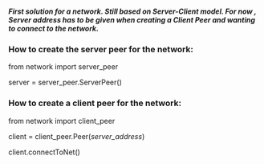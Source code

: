 ##### First solution for a network. Still based on Server-Client model. For now , Server address has to be given when creating a Client Peer and wanting to connect to the network.

### How to create the server peer for the network:

from network import server_peer

server = server_peer.ServerPeer()

### How to create a client peer for the network:

from network import client_peer

client = client_peer.Peer(*server_address*)

client.connectToNet()
